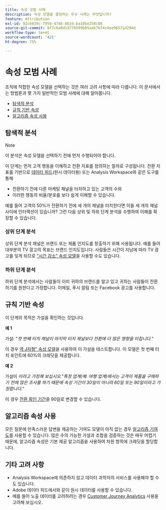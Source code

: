 ```yaml
---
title: 속성 모범 사례
description: 속성 모델을 결정하는 우수 사례는 무엇입니까?
feature: Attribution
exl-id: 92c6039c-f950-4746-8b34-ba18be258c08
source-git-commit: 8f7c6a0d1477b599b05aeb7b74c4ee96531d294d
workflow-type: tm+mt
source-wordcount: '421'
ht-degree: 75%

---
```


# 속성 모범 사례

조직에 적합한 속성 모델을 선택하는 것은 여러 고려 사항에 따라 다릅니다. 이 문서에서는 방법론과 몇 가지 일반적인 모범 사례에 대해 알아봅니다.

* [탐색적 분석](#exploratory-analysis)
* [규칙 기반 속성](#rule-base-attribution)
* [알고리즘 속성 사용](#use-algorithmic-attribution)

## 탐색적 분석

>[!NOTE]
>이 분석은 속성 모델을 선택하기 전에 먼저 수행되어야 합니다.

이 단계는 먼저 고객 행동을 이해하고 전환 지표를 정의하는 절차로 구성됩니다. 전환 지표를 기반으로 [데이터 피드](https://experienceleague.adobe.com/ko/docs/analytics/export/analytics-data-feed/data-feed-overview)&#x200B;(원시 데이터용) 또는 Analysis Workspace와 같은 도구를 통해

* 전환하기 전에 다른 마케팅 채널을 터치하고 있는 고객의 수와
* 이러한 행동의 비율/분포를 보다 쉽게 이해할 수 있습니다.

예를 들어 고객의 50%가 전환하기 전에 세 개의 채널을 터치한다면 이들 세 개의 채널 사이에 인터랙션이 있습니까?
그런 다음 상위 및 하위 단계 분석을 수행하여 이해를 확장할 수 있습니다.

### 상위 단계 분석

상위 단계 분석 채널은 브랜드 또는 제품 인지도를 창출하기 위해 사용됩니다. 예를 들어 대부분의 TV 광고의 목표는 브랜드 인지도입니다. 사람들은 시간이 지남에 따라 TV 광고를 잊게 되므로 [“시간 감소” 속성 모델](/help/analyze/analysis-workspace/attribution/models.md)을 사용할 수도 있습니다.

### 하위 단계 분석

하위 단계 분석에서는 사람들이 이미 귀하의 브랜드를 알고 있고 귀하는 사람들이 전환하기를 원한다고 가정합니다. 이메일, 푸시 알림 또는 Facebook 광고를 사용합니다.

## 규칙 기반 속성

이 단계의 목적은 가설을 확인하는 것입니다.

**예 1**

가설: &quot;*첫 번째 터치 채널이 마지막 터치 채널보다 전환에 더 많은 영향을 미칩니다.*&quot;

이 경우 [역 J자형&quot; 속성 모델](/help/analyze/analysis-workspace/attribution/models.md)을 사용하여 이 가설을 테스트합니다. 이 모델은 첫 번째 터치 포인트에 60%의 크레딧을 제공합니다.

**예 2**

가설이 *이라고 가정해 보십시오.&quot;특정 업계(예: 여행 업계)에서는 고객이 제품을 구매하기 전에 많은 조사를 하기 때문에 속성 기간이 30일이 아니라 60일 또는 90일이라고 가정합니다.*&quot;

이 경우 [전환 확인 기간](https://experienceleague.adobe.com/ko/docs/analytics/analyze/analysis-workspace/attribution/models)을 90일로 변경할 수 있습니다.

## 알고리즘 속성 사용

모든 질문에 만족스러운 답변을 제공하는 기여도 모델이 아직 없는 경우 [알고리즘 기여도](/help/analyze/analysis-workspace/attribution/algorithmic.md)를 사용할 수 있습니다. 많은 수의 가능한 가설과 조합을 검증하는 것은 매우 어렵기 때문에, 알고리즘 속성은 기본 제공 알고리즘을 사용하여 차원 항목에 크레딧을 할당합니다.

## 기타 고려 사항

* Analysis Workspace에 의존하지 않고 데이터 과학자의 서비스를 사용해야 할 수도 있습니다.
* Adobe 데이터 피드에서와 같이 원시 데이터를 사용할 수 있습니다.
* 예를 들어 노출 데이터를 고려하려는 경우 [Customer Journey Analytics](https://experienceleague.adobe.com/ko/docs/analytics-platform/using/cja-overview/cja-b2c-overview/cja-overview) 사용을 고려해 보십시오.
